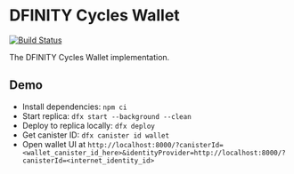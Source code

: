 # DFINITY Cycles Wallet

[![Build Status](https://github.com/dfinity/cycles-wallet/workflows/build/badge.svg)](https://github.com/dfinity-lab/wallet-canister/actions?query=workflow%3Abuild)

The DFINITY Cycles Wallet implementation.

## Demo

- Install dependencies: `npm ci`
- Start replica: `dfx start --background --clean`
- Deploy to replica locally: `dfx deploy`
- Get canister ID: `dfx canister id wallet`
- Open wallet UI at `http://localhost:8000/?canisterId=<wallet_canister_id_here>&identityProvider=http://localhost:8000/?canisterId=<internet_identity_id>`
